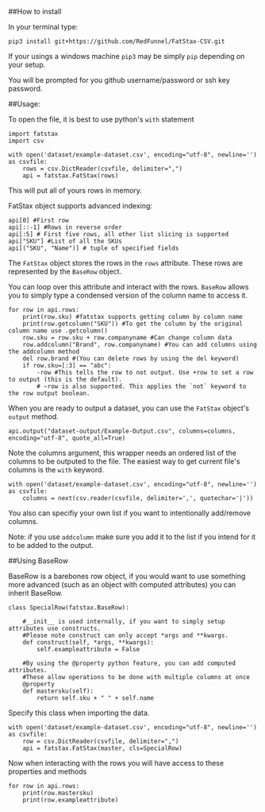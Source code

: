##How to install 

In your terminal type:
    
    pip3 install git+https://github.com/RedFunnel/FatStax-CSV.git

If your usings a windows machine `pip3` may be simply `pip` depending on your setup.

You will be prompted for you github username/password or ssh key password.

##Usage:

To open the file, it is best to use python's `with` statement
    
    import fatstax
    import csv
    
    with open('dataset/example-dataset.csv', encoding="utf-8", newline='') as csvfile:
        rows = csv.DictReader(csvfile, delimiter=",")
        api = fatstax.FatStax(rows)

This will put all of yours rows in memory.

FatStax object supports advanced indexing:

    api[0] #First row
    api[::-1] #Rows in reverse order
    api[:5] # First five rows, all other list slicing is supported
    api["SKU"] #List of all the SKUs
    api[("SKU", "Name")] # tuple of specified fields




The `FatStax` object stores the rows in the `rows` attribute. These rows are represented by the `BaseRow` object.

You can loop over this attribute and interact with the rows. `BaseRow` allows you to simply type a condensed version of the column name to access it.
    
    for row in api.rows:
        print(row.sku) #fatstax supports getting column by column name
        print(row.getcolumn("SKU")) #To get the column by the original column name use .getcolumn()
        row.sku = row.sku + row.companyname #Can change column data 
        row.addcolumn("Brand", row.companyname) #You can add columns using the addcolumn method
        del row.brand #(You can delete rows by using the del keyword)
        if row.sku=[:3] == "abc":
            -row #This tells the row to not output. Use +row to set a row to output (this is the default).
            # ~row is also supported. This applies the `not` keyword to the row output boolean. 
            
            


When you are ready to output a dataset, you can use the `FatStax` object's `output` method. 

    api.output("dataset-output/Example-Output.csv", columns=columns, encoding="utf-8", quote_all=True)

Note the columns argument, this wrapper needs an ordered list of the columns to be outputed to the file. The easiest way to get current file's columns is the `with` keyword.

    with open('dataset/example-dataset.csv', encoding="utf-8", newline='') as csvfile:
        columns = next(csv.reader(csvfile, delimiter=',', quotechar='|'))

You also can specifiy your own list if you want to intentionally add/remove columns. 

Note: if you use `addcolumn` make sure you add it to the list if you intend for it to be added to the output.



##Using BaseRow

BaseRow is a barebones row object, if you would want to use something more advanced (such as an object with computed attributes) you can inherit BaseRow.

    class SpecialRow(fatstax.BaseRow):

        #__init__ is used internally, if you want to simply setup attributes use constructs. 
        #Please note construct can only accept *args and **kwargs. 
        def construct(self, *args, **kwargs):
            self.exampleattribute = False

        #By using the @property python feature, you can add computed attributes.
        #These allow operations to be done with multiple columns at once
        @property
        def mastersku(self):
            return self.sku + " " + self.name


Specify this class when importing the data.

    with open('dataset/example-dataset.csv', encoding="utf-8", newline='') as csvfile:
        row = csv.DictReader(csvfile, delimiter=",")
        api = fatstax.FatStax(master, cls=SpecialRow)


Now when interacting with the rows you will have access to these properties and methods

    for row in api.rows:
        print(row.mastersku)
        print(row.exampleattribute)

